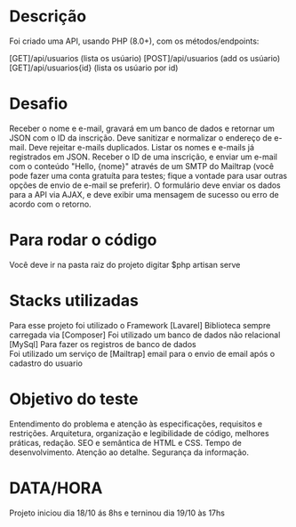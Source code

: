 # Descrição
 Foi criado uma API, usando PHP (8.0+), com os métodos/endpoints:

 [GET]/api/usuarios (lista os usúario)
 [POST]/api/usuarios (add os usúario)
 [GET]/api/usuarios{id} (lista os usúario por id)

# Desafio

Receber o nome e e-mail, gravará em um banco de dados e retornar um JSON com o ID da inscrição.
Deve sanitizar e normalizar o endereço de e-mail.
Deve rejeitar e-mails duplicados.
Listar os nomes e e-mails já registrados em JSON.
Receber o ID de uma inscrição, e enviar um e-mail com o conteúdo "Hello, {nome}" através de um SMTP do Mailtrap (você pode fazer uma conta gratuíta para testes; fique a vontade para usar outras opções de envio de e-mail se preferir).
O formulário deve enviar os dados para a API via AJAX, e deve exibir uma mensagem de sucesso ou erro de acordo com o retorno.

# Para rodar o código

Você deve ir na pasta raiz do projeto digitar
$php artisan serve


# Stacks utilizadas

Para esse projeto foi utilizado o Framework [Lavarel] 
Biblioteca sempre carregada via [Composer]
Foi utilizado um banco de dados não relacional [MySql] Para fazer os registros de banco de dados  
Foi utilizado um serviço de [Mailtrap] email para o envio de email após o cadastro do usuario


# Objetivo do teste

Entendimento do problema e atenção às especificações, requisitos e restrições.
Arquitetura, organização e legibilidade de código, melhores práticas, redação.
SEO e semântica de HTML e CSS.
Tempo de desenvolvimento.
Atenção ao detalhe.
Segurança da informação.

# DATA/HORA 

Projeto iniciou dia 18/10
ás 8hs e terninou dia 19/10 às 17hs